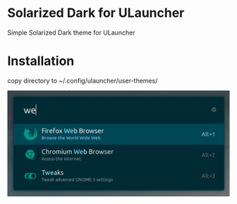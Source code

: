 # Solarized Dark for ULauncher
Simple Solarized Dark theme for ULauncher
# Installation
copy directory to ~/.config/ulauncher/user-themes/

![solarized dark](https://github.com/ztychr/solarized-dark-ulauncher/blob/master/soldark.png)
